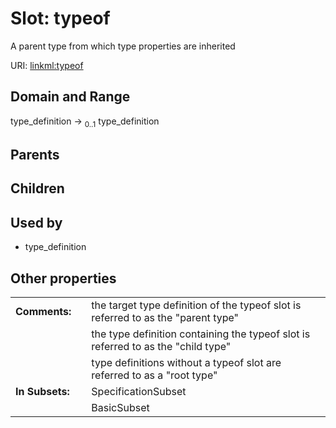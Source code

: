 
# Slot: typeof


A parent type from which type properties are inherited

URI: [linkml:typeof](https://w3id.org/linkml/typeof)


## Domain and Range

type_definition &#8594;  <sub>0..1</sub> type_definition

## Parents


## Children


## Used by

 * type_definition

## Other properties

|  |  |  |
| --- | --- | --- |
| **Comments:** | | the target type definition of the typeof slot is referred to as the "parent type" |
|  | | the type definition containing the typeof slot is referred to as the "child type" |
|  | | type definitions without a typeof slot are referred to as a "root type" |
| **In Subsets:** | | SpecificationSubset |
|  | | BasicSubset |

